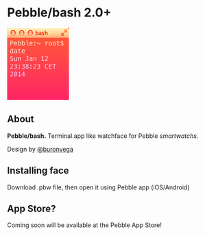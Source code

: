 # Pebble/bash 2.0+

![bash2.0 preview](https://github.com/buronvega/Pebble-bash/blob/master/SDK%202.0/preview.png?raw=true)

## About

**Pebble/bash.** Terminal.app like watchface for Pebble
 *smartwatchs*.


Design by [@buronvega](http://twitter.com/buronvega)

## Installing face
Download .pbw file, then open it using Pebble app (iOS/Android)

## App Store?
Coming soon will be available at the Pebble App Store!
